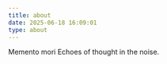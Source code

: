 ```yaml
---
title: about
date: 2025-06-18 16:09:01
type: about
---
```


Memento mori
Echoes of thought in the noise.